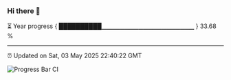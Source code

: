 ### Hi there 👋

⏳ Year progress { ██████████▁▁▁▁▁▁▁▁▁▁▁▁▁▁▁▁▁▁▁▁ } 33.68 %

---

⏰ Updated on Sat, 03 May 2025 22:40:22 GMT

![Progress Bar CI](https://github.com/IshwaranRudhara/GIT-ACTION/workflows/Progress%20Bar%20CI/badge.svg)
